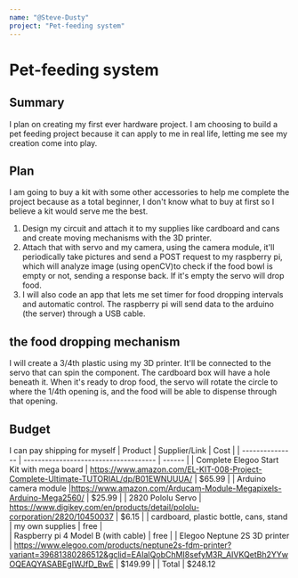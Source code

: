 ```yaml
---
name: "@Steve-Dusty"
project: "Pet-feeding system"
---
```


# Pet-feeding system

## Summary

I plan on creating my first ever hardware project. I am choosing to build a pet feeding project because it can apply to me
in real life, letting me see my creation come into play. 

## Plan

I am going to buy a kit with some other accessories to help me complete the project because as a total beginner, I don't know what to buy at first
so I believe a kit would serve me the best.

1. Design my circuit and attach it to my supplies like cardboard and cans and create moving mechanisms with the 3D printer.
2. Attach that with servo and my camera, using the camera module, it'll periodically take pictures and send a POST request to my raspberry pi, which will analyze image (using openCV)to check if the food bowl is empty or not, sending a response back. If it's empty the servo will drop food.
3. I will also code an app that lets me set timer for food dropping intervals and automatic control. The raspberry pi will send data to the arduino (the server) through a USB cable. 

## the food dropping mechanism
I will create a 3/4th plastic using my 3D printer. It'll be connected to the servo that can spin the component. The cardboard box will have a hole beneath it.
When it's ready to drop food, the servo will rotate the circle to where the 1/4th opening is, and the food will be able to dispense through that opening.


## Budget

I can pay shipping for myself
| Product         | Supplier/Link                         | Cost   |
| --------------- | ------------------------------------- | ------ |
| Complete Elegoo Start Kit with mega board  | https://www.amazon.com/EL-KIT-008-Project-Complete-Ultimate-TUTORIAL/dp/B01EWNUUUA/ | $65.99  |
| Arduino camera module |https://www.amazon.com/Arducam-Module-Megapixels-Arduino-Mega2560/  | $25.99 |
| 2820 Pololu Servo | https://www.digikey.com/en/products/detail/pololu-corporation/2820/10450037 | $6.15 | 
| cardboard, plastic bottle, cans, stand | my own supplies | free |  
| Raspberry pi 4 Model B (with cable) | free |
| Elegoo Neptune 2S 3D printer | https://www.elegoo.com/products/neptune2s-fdm-printer?variant=39681380286512&gclid=EAIaIQobChMI8sefyM3R_AIVKQetBh2YYwOQEAQYASABEgIWJfD_BwE | $149.99 |
| Total           |     $248.12                   
